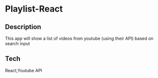 # Playlist-React

## Description

This app will show a list of videos from youtube (using their API) based on search input

## Tech

React,Youtube API
